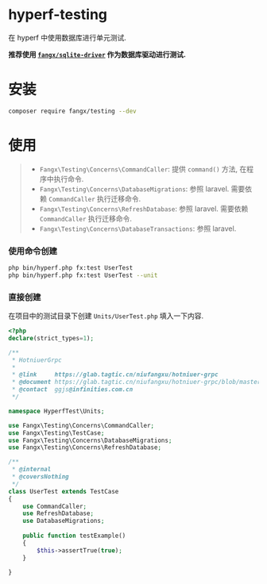 # hyperf-testing

在 hyperf 中使用数据库进行单元测试. 

**推荐使用 [`fangx/sqlite-driver`](https://github.com/nfangxu/hyperf-sqlite-driver) 作为数据库驱动进行测试.**

# 安装

```bash
composer require fangx/testing --dev
```

# 使用


> - `Fangx\Testing\Concerns\CommandCaller`: 提供 `command()` 方法, 在程序中执行命令.
> - `Fangx\Testing\Concerns\DatabaseMigrations`: 参照 laravel. 需要依赖 `CommandCaller` 执行迁移命令.
> - `Fangx\Testing\Concerns\RefreshDatabase`: 参照 laravel. 需要依赖 `CommandCaller` 执行迁移命令.
> - `Fangx\Testing\Concerns\DatabaseTransactions`: 参照 laravel. 

### 使用命令创建

```bash
php bin/hyperf.php fx:test UserTest
php bin/hyperf.php fx:test UserTest --unit
```

### 直接创建

在项目中的测试目录下创建 `Units/UserTest.php` 填入一下内容.

```php
<?php
declare(strict_types=1);

/**
 * HotniuerGrpc
 *
 * @link     https://glab.tagtic.cn/niufangxu/hotniuer-grpc
 * @document https://glab.tagtic.cn/niufangxu/hotniuer-grpc/blob/master/README.md
 * @contact  ggjs@infinities.com.cn
 */

namespace HyperfTest\Units;

use Fangx\Testing\Concerns\CommandCaller;
use Fangx\Testing\TestCase;
use Fangx\Testing\Concerns\DatabaseMigrations;
use Fangx\Testing\Concerns\RefreshDatabase;

/**
 * @internal
 * @coversNothing
 */
class UserTest extends TestCase
{
    use CommandCaller;
    use RefreshDatabase;
    use DatabaseMigrations;
    
    public function testExample()
    {
        $this->assertTrue(true);
    }

}
```